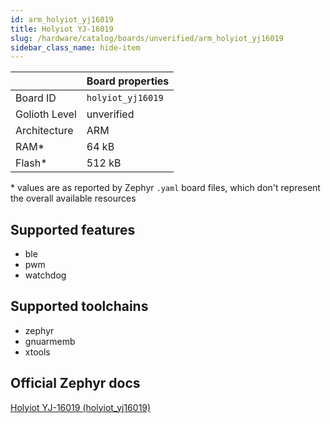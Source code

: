 ```yaml
---
id: arm_holyiot_yj16019
title: Holyiot YJ-16019
slug: /hardware/catalog/boards/unverified/arm_holyiot_yj16019
sidebar_class_name: hide-item
---
```


[//]: # (This is an auto-generated file, do not edit! Changes to it will be lost upon re-generation)



|                | Board properties     |
| -------------  | -------------------- |
| Board ID       | `holyiot_yj16019` |
| Golioth Level  | unverified       |
| Architecture   | ARM |
| RAM*           | 64 kB |
| Flash*         | 512 kB |

\* values are as reported by Zephyr `.yaml` board files, which don't represent the overall available resources



## Supported features

* ble
* pwm
* watchdog

## Supported toolchains

* zephyr
* gnuarmemb
* xtools

## Official Zephyr docs

[Holyiot YJ-16019 (holyiot_yj16019)](https://docs.zephyrproject.org/latest/boards/arm/holyiot_yj16019/doc/index.html)
